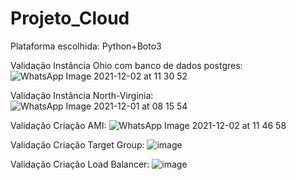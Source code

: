 # Projeto_Cloud

Plataforma escolhida: Python+Boto3 

Validação Instância Ohio com banco de dados postgres:
![WhatsApp Image 2021-12-02 at 11 30 52](https://user-images.githubusercontent.com/49568374/144612034-05317925-95a0-410d-982b-6c6589a09fe5.jpeg)


Validação Instância North-Virginia:
![WhatsApp Image 2021-12-01 at 08 15 54](https://user-images.githubusercontent.com/49568374/144611514-ccb1bce7-c606-4d00-a8a6-3685b31cba7e.jpeg)


Validação Criação AMI:
![WhatsApp Image 2021-12-02 at 11 46 58](https://user-images.githubusercontent.com/49568374/144611567-30a60f87-c4f8-4f4c-91ba-4c7ab75578ac.jpeg)


Validação Criação Target Group:
![image](https://user-images.githubusercontent.com/49568374/144612353-c725f63a-4f81-4d96-bc66-be183291a3a7.png)


Validação Criação Load Balancer:
![image](https://user-images.githubusercontent.com/49568374/144612519-4a39be51-d4bb-4510-a208-215620746d7a.png)

